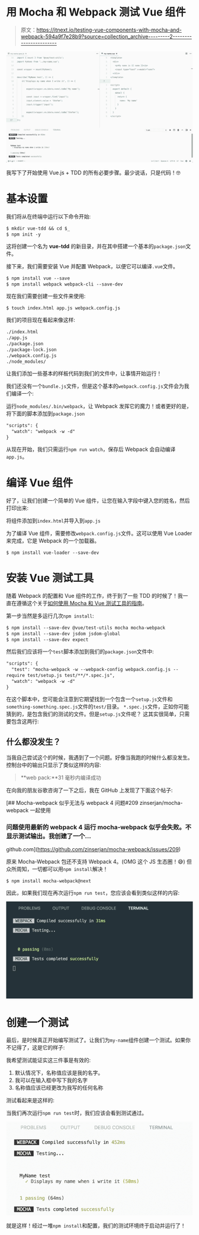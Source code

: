 # 用 Mocha 和 Webpack 测试 Vue 组件

> 原文：<https://itnext.io/testing-vue-components-with-mocha-and-webpack-594a9f7e28b9?source=collection_archive---------2----------------------->

![](img/0d951718846fa3da84b854d6d72b7e18.png)

我写下了开始使用 Vue.js + TDD 的所有必要步骤。最少说话，只是代码！🤓

# 基本设置

我们将从在终端中运行以下命令开始:

```
$ mkdir vue-tdd && cd $_
$ npm init -y
```

这将创建一个名为 **vue-tdd** 的新目录，并在其中搭建一个基本的`package.json`文件。

接下来，我们需要安装 Vue 并配置 Webpack，以便它可以编译`.vue`文件。

```
$ npm install vue --save
$ npm install webpack webpack-cli --save-dev
```

现在我们需要创建一些文件来使用:

```
$ touch index.html app.js webpack.config.js
```

我们的项目现在看起来像这样:

```
./index.html
./app.js
./package.json
./package-lock.json
./webpack.config.js
./node_modules/
```

让我们添加一些基本的样板代码到我们的文件中，让事情开始运行！

我们还没有一个`bundle.js`文件，但是这个基本的`webpack.config.js`文件会为我们编译一个:

运行`node_modules/.bin/webpack`，让 Webpack 发挥它的魔力！或者更好的是，将下面的脚本添加到`package.json`

```
"scripts": {
  "watch": "webpack -w -d"
}
```

从现在开始，我们只需运行`npm run watch`，保存后 Webpack 会自动编译`app.js`。

# 编译 Vue 组件

好了，让我们创建一个简单的 Vue 组件，让您在输入字段中键入您的姓名，然后打印出来:

将组件添加到`index.html`并导入到`app.js`

为了编译 Vue 组件，需要修改`webpack.config.js`文件。这可以使用 Vue Loader 来完成，它是 Webpack 的一个加载器。

```
$ npm install vue-loader --save-dev
```

# 安装 Vue 测试工具

随着 Webpack 的配置和 Vue 组件的工作，终于到了一些 TDD 的时候了！我一直在遵循这个关于[如何使用 Mocha 和 Vue 测试工具的指南](https://vue-test-utils.vuejs.org/guides/#testing-single-file-components-with-mocha-webpack)。

第一步当然是多运行几次`npm install`:

```
$ npm install --save-dev @vue/test-utils mocha mocha-webpack
$ npm install --save-dev jsdom jsdom-global
$ npm install --save-dev expect
```

然后我们应该将一个`test`脚本添加到我们的`package.json`文件中:

```
"scripts": {
  "test": "mocha-webpack -w --webpack-config webpack.config.js --require test/setup.js test/**/*.spec.js",
  "watch": "webpack -w -d"
}
```

在这个脚本中，您可能会注意到它期望找到一个包含一个`setup.js`文件和`something-something.spec.js`文件的`test/`目录。
`*.spec.js`文件，正如你可能猜到的，是包含我们的测试的文件。但是`setup.js`文件呢？
这其实很简单，只需要包含这两行:

## 什么都没发生？

当我自己尝试这个的时候，我遇到了一个问题。好像当我跑的时候什么都没发生。控制台中的输出只显示了类似这样的内容:

> **web pack:**31 毫秒内编译成功

在向我的朋友谷歌咨询了一下之后，我在 GitHub 上发现了下面这个帖子:

[](https://github.com/zinserjan/mocha-webpack/issues/209) [## Mocha-webpack 似乎无法与 webpack 4 问题#209 zinserjan/mocha-webpack 一起使用

### 问题使用最新的 webpack 4 运行 mocha-webpack 似乎会失败。不显示测试输出。我创建了一个…

github.com](https://github.com/zinserjan/mocha-webpack/issues/209) 

原来 Mocha-Webpack 包还不支持 Webpack 4。(OMG 这个 JS 生态圈！😅)
但众所周知，一切都可以用`npm install`解决！

```
$ npm install mocha-webpack@next
```

因此，如果我们现在再次运行`npm run test`，您应该会看到类似这样的内容:

![](img/bb95d85ba70438824a31740de47fe1d6.png)

# 创建一个测试

最后，是时候真正开始编写测试了。让我们为`my-name`组件创建一个测试。如果你不记得了，这是它的样子:

我希望测试能证实这三件事是有效的:

1.  默认情况下，名称值应该是我的名字。
2.  我可以在输入框中写下我的名字
3.  名称值应该已经更改为我写的任何名称

测试看起来是这样的:

当我们再次运行`npm run test`时，我们应该会看到测试通过。

![](img/41828298fc0e7eafd6e318106236bfcb.png)

就是这样！经过一堆`npm install`和配置，我们的测试环境终于启动并运行了！
